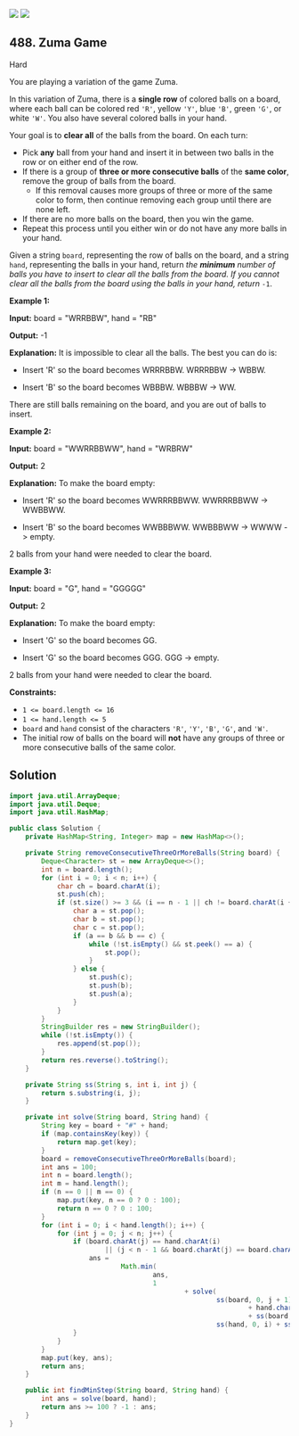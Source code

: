 [![](https://img.shields.io/github/stars/javadev/LeetCode-in-Java?label=Stars&style=flat-square)](https://github.com/javadev/LeetCode-in-Java)
[![](https://img.shields.io/github/forks/javadev/LeetCode-in-Java?label=Fork%20me%20on%20GitHub%20&style=flat-square)](https://github.com/javadev/LeetCode-in-Java/fork)

## 488\. Zuma Game

Hard

You are playing a variation of the game Zuma.

In this variation of Zuma, there is a **single row** of colored balls on a board, where each ball can be colored red `'R'`, yellow `'Y'`, blue `'B'`, green `'G'`, or white `'W'`. You also have several colored balls in your hand.

Your goal is to **clear all** of the balls from the board. On each turn:

*   Pick **any** ball from your hand and insert it in between two balls in the row or on either end of the row.
*   If there is a group of **three or more consecutive balls** of the **same color**, remove the group of balls from the board.
    *   If this removal causes more groups of three or more of the same color to form, then continue removing each group until there are none left.
*   If there are no more balls on the board, then you win the game.
*   Repeat this process until you either win or do not have any more balls in your hand.

Given a string `board`, representing the row of balls on the board, and a string `hand`, representing the balls in your hand, return _the **minimum** number of balls you have to insert to clear all the balls from the board. If you cannot clear all the balls from the board using the balls in your hand, return_ `-1`.

**Example 1:**

**Input:** board = "WRRBBW", hand = "RB"

**Output:** -1

**Explanation:** It is impossible to clear all the balls. The best you can do is:

- Insert 'R' so the board becomes WRRRBBW. WRRRBBW -> WBBW.

- Insert 'B' so the board becomes WBBBW. WBBBW -> WW.

There are still balls remaining on the board, and you are out of balls to insert.

**Example 2:**

**Input:** board = "WWRRBBWW", hand = "WRBRW"

**Output:** 2

**Explanation:** To make the board empty:

- Insert 'R' so the board becomes WWRRRBBWW. WWRRRBBWW -> WWBBWW.

- Insert 'B' so the board becomes WWBBBWW. WWBBBWW -> WWWW -> empty.

2 balls from your hand were needed to clear the board.

**Example 3:**

**Input:** board = "G", hand = "GGGGG"

**Output:** 2

**Explanation:** To make the board empty:

- Insert 'G' so the board becomes GG.

- Insert 'G' so the board becomes GGG. GGG -> empty.

2 balls from your hand were needed to clear the board.

**Constraints:**

*   `1 <= board.length <= 16`
*   `1 <= hand.length <= 5`
*   `board` and `hand` consist of the characters `'R'`, `'Y'`, `'B'`, `'G'`, and `'W'`.
*   The initial row of balls on the board will **not** have any groups of three or more consecutive balls of the same color.

## Solution

```java
import java.util.ArrayDeque;
import java.util.Deque;
import java.util.HashMap;

public class Solution {
    private HashMap<String, Integer> map = new HashMap<>();

    private String removeConsecutiveThreeOrMoreBalls(String board) {
        Deque<Character> st = new ArrayDeque<>();
        int n = board.length();
        for (int i = 0; i < n; i++) {
            char ch = board.charAt(i);
            st.push(ch);
            if (st.size() >= 3 && (i == n - 1 || ch != board.charAt(i + 1))) {
                char a = st.pop();
                char b = st.pop();
                char c = st.pop();
                if (a == b && b == c) {
                    while (!st.isEmpty() && st.peek() == a) {
                        st.pop();
                    }
                } else {
                    st.push(c);
                    st.push(b);
                    st.push(a);
                }
            }
        }
        StringBuilder res = new StringBuilder();
        while (!st.isEmpty()) {
            res.append(st.pop());
        }
        return res.reverse().toString();
    }

    private String ss(String s, int i, int j) {
        return s.substring(i, j);
    }

    private int solve(String board, String hand) {
        String key = board + "#" + hand;
        if (map.containsKey(key)) {
            return map.get(key);
        }
        board = removeConsecutiveThreeOrMoreBalls(board);
        int ans = 100;
        int n = board.length();
        int m = hand.length();
        if (n == 0 || m == 0) {
            map.put(key, n == 0 ? 0 : 100);
            return n == 0 ? 0 : 100;
        }
        for (int i = 0; i < hand.length(); i++) {
            for (int j = 0; j < n; j++) {
                if (board.charAt(j) == hand.charAt(i)
                        || (j < n - 1 && board.charAt(j) == board.charAt(j + 1))) {
                    ans =
                            Math.min(
                                    ans,
                                    1
                                            + solve(
                                                    ss(board, 0, j + 1)
                                                            + hand.charAt(i)
                                                            + ss(board, j + 1, n),
                                                    ss(hand, 0, i) + ss(hand, i + 1, m)));
                }
            }
        }
        map.put(key, ans);
        return ans;
    }

    public int findMinStep(String board, String hand) {
        int ans = solve(board, hand);
        return ans >= 100 ? -1 : ans;
    }
}
```